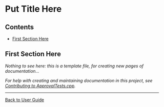 <!--
GENERATED FILE - DO NOT EDIT
This file was generated by [MarkdownSnippets](https://github.com/SimonCropp/MarkdownSnippets).
Source File: /doc/mdsource/TemplatePage.source.md
To change this file edit the source file and then execute ./run_markdown_templates.sh.
-->

<a id="top"></a>

# Put Title Here

<!-- toc -->
## Contents

  * [First Section Here](#first-section-here)
<!-- endtoc -->


## First Section Here

*Nothing to see here: this is a template file, for creating new pages of documentation...* 

*For help with creating and maintaining documentation in this project, see [Contributing to ApprovalTests.cpp](/doc/Contributing.md#top).* 

---

[Back to User Guide](/doc/README.md#top)
